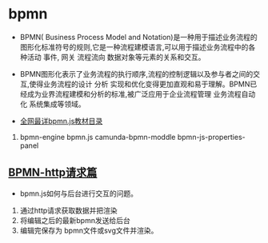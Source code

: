 # bpmn

- BPMN( Business Process Model and Notation)是一种用于描述业务流程的图形化标准符号的规则,它是一种流程建模语言,可以用于描述业务流程中的各种活动 事件, 网关 流程流向 数据对象等元素的关系和交互。

* BPMN图形化表示了业务流程的执行顺序,流程的控制逻辑以及参与者之间的交互,使得业务流程的设计 分析 实现和优化变得更加直观和易于理解。BPMN已经成为业界流程建模和分析的标准,被广泛应用于企业流程管理 业务流程自动化 系统集成等领域。

* [全网最详bpmn.js教材目录](https://juejin.cn/post/6844904017567416328)

1. bpmn-engine bpmn.js camunda-bpmn-moddle bpmn-js-properties-panel

## [BPMN-http请求篇](https://juejin.cn/post/6844904017592614919)

- bpmn.js如何与后台进行交互的问题。

1. 通过http请求获取数据并把渲染
2. 将编辑之后的最新bpmn发送给后台
3. 编辑完保存为 bpmn文件或svg文件并渲染。
